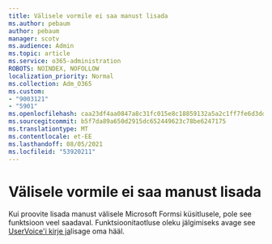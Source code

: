 ```yaml
---
title: Välisele vormile ei saa manust lisada
ms.author: pebaum
author: pebaum
manager: scotv
ms.audience: Admin
ms.topic: article
ms.service: o365-administration
ROBOTS: NOINDEX, NOFOLLOW
localization_priority: Normal
ms.collection: Adm_O365
ms.custom:
- "9003121"
- "5901"
ms.openlocfilehash: caa23df4aa0847a8c31fc015e8c18859132a5a2c1ff7fe6d3dd98357671c3435
ms.sourcegitcommit: b5f7da89a650d2915dc652449623c78be6247175
ms.translationtype: MT
ms.contentlocale: et-EE
ms.lasthandoff: 08/05/2021
ms.locfileid: "53920211"
---
```

# <a name="unable-to-add-an-attachment-to-an-externally-facing-form"></a>Välisele vormile ei saa manust lisada

Kui proovite lisada manust välisele Microsoft Formsi küsitlusele, pole see funktsioon veel saadaval. Funktsioonitaotluse oleku jälgimiseks avage see [UserVoice'i kirje ja](https://go.microsoft.com/fwlink/?linkid=2133069)lisage oma hääl.

